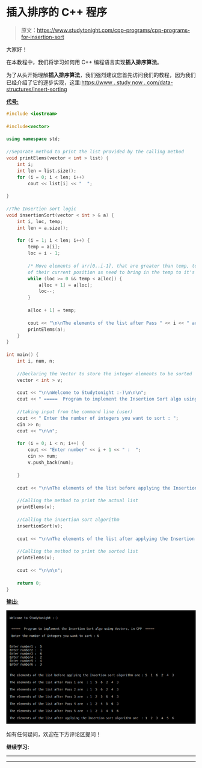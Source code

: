 # 插入排序的 C++ 程序

> 原文：<https://www.studytonight.com/cpp-programs/cpp-programs-for-insertion-sort>

大家好！

在本教程中，我们将学习如何用 C++ 编程语言实现**插入排序算法**。

为了从头开始理解**插入排序算法**，我们强烈建议您首先访问我们的教程，因为我们已经介绍了它的逐步实现，这里:[https://www . study now . com/data-structures/insert-sorting](https://www.studytonight.com/data-structures/insertion-sorting)

<u>**代号:**</u>

```cpp
#include <iostream>

#include<vector>

using namespace std;

//Separate method to print the list provided by the calling method
void printElems(vector < int > list) {
    int i;
    int len = list.size();
    for (i = 0; i < len; i++)
        cout << list[i] << "  ";

}

//The Insertion sort logic
void insertionSort(vector < int > & a) {
    int i, loc, temp;
    int len = a.size();

    for (i = 1; i < len; i++) {
        temp = a[i];
        loc = i - 1;

        /* Move elements of arr[0..i-1], that are greater than temp, to one position ahead  
        of their current position as need to bring in the temp to it's correct place */
        while (loc >= 0 && temp < a[loc]) {
            a[loc + 1] = a[loc];
            loc--;
        }

        a[loc + 1] = temp;

        cout << "\n\nThe elements of the list after Pass " << i << " are  : ";
        printElems(a);
    }
}

int main() {
    int i, num, n;

    //Declaring the Vector to store the integer elements to be sorted
    vector < int > v;

    cout << "\n\nWelcome to Studytonight :-)\n\n\n";
    cout << " =====  Program to implement the Insertion Sort algo using Vectors, in CPP  ===== \n\n";

    //taking input from the command line (user)
    cout << " Enter the number of integers you want to sort : ";
    cin >> n;
    cout << "\n\n";

    for (i = 0; i < n; i++) {
        cout << "Enter number" << i + 1 << " :  ";
        cin >> num;
        v.push_back(num);

    }

    cout << "\n\nThe elements of the list before applying the Insertion sort algorithm are : ";

    //Calling the method to print the actual list
    printElems(v);

    //Calling the insertion sort algorithm
    insertionSort(v);

    cout << "\n\nThe elements of the list after applying the Insertion sort algorithm are  : ";

    //Calling the method to print the sorted list
    printElems(v);

    cout << "\n\n\n";

    return 0;
}
```

<u>**输出:**</u>

![C++ Insertion sort](img/03b5f3be75e4c2d3e6a38d762ae80a8f.png)

如有任何疑问，欢迎在下方评论区提问！

**继续学习:**

* * *

* * *